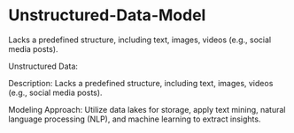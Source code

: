 # Unstructured-Data-Model
Lacks a predefined structure, including text, images, videos (e.g., social media posts).

Unstructured Data:

Description: Lacks a predefined structure, including text, images, videos (e.g., social media posts).

Modeling Approach: Utilize data lakes for storage, apply text mining, natural language processing (NLP), and machine learning to extract insights.
